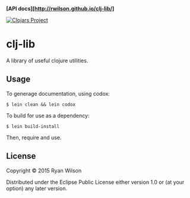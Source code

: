 **[API docs][http://rwilson.github.io/clj-lib/]**

[![Clojars Project](http://clojars.org/rwilson/clj-lib/latest-version.svg)](http://clojars.org/rwilson/clj-lib)

# clj-lib

A library of useful clojure utilities.

## Usage

To generage documentation, using codox:
```
$ lein clean && lein codox
```

To build for use as a dependency:
```
$ lein build-install
```

Then, require and use.

## License

Copyright © 2015 Ryan Wilson

Distributed under the Eclipse Public License either version 1.0 or (at
your option) any later version.
